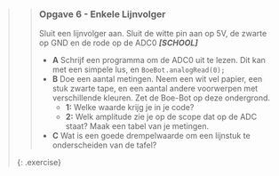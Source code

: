 >> ### Opgave 6 - Enkele Lijnvolger
>>
>> Sluit een lijnvolger aan. Sluit de witte pin aan op 5V, de zwarte op GND en de rode op de ADC0 ***[SCHOOL]***
>>
>> - **A** Schrijf een programma om de ADC0 uit te lezen. Dit kan met een simpele lus, en ```BoeBot.analogRead(0);```
>> - **B** Doe een aantal metingen. Neem een wit vel papier, een stuk zwarte tape, en een aantal andere voorwerpen met verschillende kleuren. Zet de Boe-Bot op deze ondergrond.
>>		- **1:** Welke waarde krijg je in je code?
>>		- **2:** Welk amplitude zie je op de scope dat op de ADC staat?
>> Maak een tabel van je metingen.
>> - **C** Wat is een goede drempelwaarde om een lijnstuk te onderscheiden van de tafel?
>>
>{: .exercise}